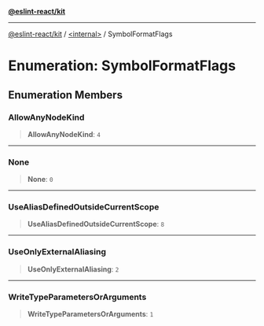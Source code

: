 [**@eslint-react/kit**](../../README.md)

***

[@eslint-react/kit](../../README.md) / [\<internal\>](../README.md) / SymbolFormatFlags

# Enumeration: SymbolFormatFlags

## Enumeration Members

### AllowAnyNodeKind

> **AllowAnyNodeKind**: `4`

***

### None

> **None**: `0`

***

### UseAliasDefinedOutsideCurrentScope

> **UseAliasDefinedOutsideCurrentScope**: `8`

***

### UseOnlyExternalAliasing

> **UseOnlyExternalAliasing**: `2`

***

### WriteTypeParametersOrArguments

> **WriteTypeParametersOrArguments**: `1`
